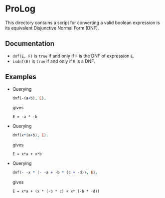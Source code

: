 # ProLog

This directory contains a script for converting a valid boolean expression is its equivalent Disjunctive Normal Form (DNF).

## Documentation

- `dnf(E, F)` is `true` if and only if `F` is the DNF of expression `E`.
- `isdnf(E)` is `true` if and only if `E` is a DNF.

## Examples

- Querying
  
  ```prolog
  dnf(-(a+b), E).
  ```
  
  gives
  
  ```text
  E = -a * -b
  ```

- Querying
  
  ```prolog
  dnf(x*(a+b), E).
  ```
  gives
  
  ```text
  E = x*a + x*b
  ```

* Querying 
  
  ```prolog
  dnf(- -x * (- -a + -b * (c + -d)), E).
  ```
  
  gives
  
  ```text
  E = x*a + (x * (-b * c) + x* (-b * -d))
  ```
